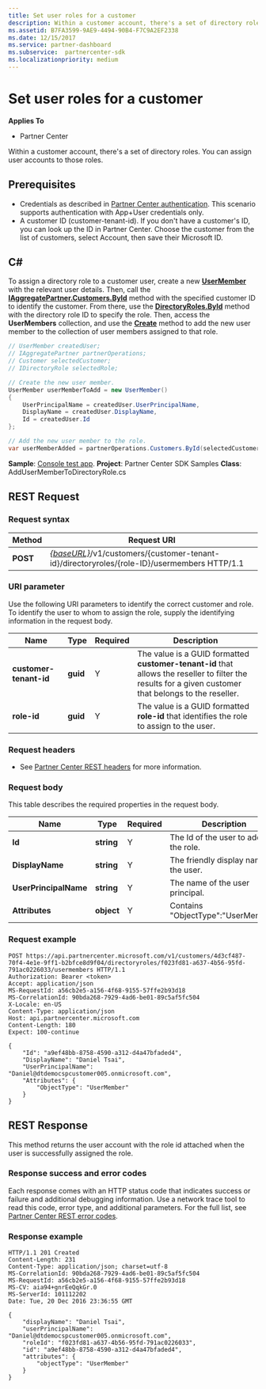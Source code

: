 ```yaml
---
title: Set user roles for a customer
description: Within a customer account, there's a set of directory roles. You can assign user accounts to those roles.
ms.assetid: B7FA3599-9AE9-4494-90B4-F7C9A2EF2338
ms.date: 12/15/2017
ms.service: partner-dashboard
ms.subservice:  partnercenter-sdk
ms.localizationpriority: medium
---
```


# Set user roles for a customer

**Applies To**

- Partner Center

Within a customer account, there's a set of directory roles. You can assign user accounts to those roles.

## Prerequisites

- Credentials as described in [Partner Center authentication](partner-center-authentication.md). This scenario supports authentication with App+User credentials only.
- A customer ID (customer-tenant-id). If you don't have a customer's ID, you can look up the ID in Partner Center. Choose the customer from the list of customers, select Account, then save their Microsoft ID.

## C#

To assign a directory role to a customer user, create a new [**UserMember**](https://docs.microsoft.com/dotnet/api/microsoft.store.partnercenter.models.roles.usermember) with the relevant user details. Then, call the [**IAggregatePartner.Customers.ById**](https://docs.microsoft.com/dotnet/api/microsoft.store.partnercenter.customers.icustomercollection.byid) method with the specified customer ID to identify the customer. From there, use the [**DirectoryRoles.ById**](https://docs.microsoft.com/dotnet/api/microsoft.store.partnercenter.customerdirectoryroles.idirectoryrolecollection.byid) method with the directory role ID to specify the role. Then, access the **UserMembers** collection, and use the [**Create**](https://docs.microsoft.com/dotnet/api/microsoft.store.partnercenter.customerdirectoryroles.iusermembercollection.create) method to add the new user member to the collection of user members assigned to that role.

``` csharp
// UserMember createdUser;
// IAggregatePartner partnerOperations;
// Customer selectedCustomer;
// IDirectoryRole selectedRole;

// Create the new user member.
UserMember userMemberToAdd = new UserMember()
{
    UserPrincipalName = createdUser.UserPrincipalName,
    DisplayName = createdUser.DisplayName,
    Id = createdUser.Id
};

// Add the new user member to the role.
var userMemberAdded = partnerOperations.Customers.ById(selectedCustomer.Id).DirectoryRoles.ById(selectedRole.Id).UserMembers.Create(userMemberToAdd);
```

**Sample**: [Console test app](console-test-app.md). **Project**: Partner Center SDK Samples **Class**: AddUserMemberToDirectoryRole.cs

## REST Request

### Request syntax

| Method   | Request URI                                                                                                                 |
|----------|-----------------------------------------------------------------------------------------------------------------------------|
| **POST** | [*{baseURL}*](partner-center-rest-urls.md)/v1/customers/{customer-tenant-id}/directoryroles/{role-ID}/usermembers HTTP/1.1 |

### URI parameter

Use the following URI parameters to identify the correct customer and role. To identify the user to whom to assign the role, supply the identifying information in the request body.

| Name                   | Type     | Required | Description                                                                                                                                            |
|------------------------|----------|----------|--------------------------------------------------------------------------------------------------------------------------------------------------------|
| **customer-tenant-id** | **guid** | Y        | The value is a GUID formatted **customer-tenant-id** that allows the reseller to filter the results for a given customer that belongs to the reseller. |
| **role-id**            | **guid** | Y        | The value is a GUID formatted **role-id** that identifies the role to assign to the user.                                                              |

### Request headers

- See [Partner Center REST headers](headers.md) for more information.

### Request body

This table describes the required properties in the request body.

| Name                  | Type       | Required | Description                            |
|-----------------------|------------|----------|----------------------------------------|
| **Id**                | **string** | Y        | The Id of the user to add to the role. |
| **DisplayName**       | **string** | Y        | The friendly display name of the user. |
| **UserPrincipalName** | **string** | Y        | The name of the user principal.        |
| **Attributes**        | **object** | Y        | Contains "ObjectType":"UserMember"     |

### Request example

```http
POST https://api.partnercenter.microsoft.com/v1/customers/4d3cf487-70f4-4e1e-9ff1-b2bfce8d9f04/directoryroles/f023fd81-a637-4b56-95fd-791ac0226033/usermembers HTTP/1.1
Authorization: Bearer <token>
Accept: application/json
MS-RequestId: a56cb2e5-a156-4f68-9155-57ffe2b93d18
MS-CorrelationId: 90bda268-7929-4ad6-be01-89c5af5fc504
X-Locale: en-US
Content-Type: application/json
Host: api.partnercenter.microsoft.com
Content-Length: 180
Expect: 100-continue

{
    "Id": "a9ef48bb-8758-4590-a312-d4a47bfaded4",
    "DisplayName": "Daniel Tsai",
    "UserPrincipalName": "Daniel@dtdemocspcustomer005.onmicrosoft.com",
    "Attributes": {
        "ObjectType": "UserMember"
    }
}
```

## REST Response

This method returns the user account with the role id attached when the user is successfully assigned the role.

### Response success and error codes

Each response comes with an HTTP status code that indicates success or failure and additional debugging information. Use a network trace tool to read this code, error type, and additional parameters. For the full list, see [Partner Center REST error codes](error-codes.md).

### Response example

```http
HTTP/1.1 201 Created
Content-Length: 231
Content-Type: application/json; charset=utf-8
MS-CorrelationId: 90bda268-7929-4ad6-be01-89c5af5fc504
MS-RequestId: a56cb2e5-a156-4f68-9155-57ffe2b93d18
MS-CV: aia94+gnrEeQqkGr.0
MS-ServerId: 101112202
Date: Tue, 20 Dec 2016 23:36:55 GMT

{
    "displayName": "Daniel Tsai",
    "userPrincipalName": "Daniel@dtdemocspcustomer005.onmicrosoft.com",
    "roleId": "f023fd81-a637-4b56-95fd-791ac0226033",
    "id": "a9ef48bb-8758-4590-a312-d4a47bfaded4",
    "attributes": {
        "objectType": "UserMember"
    }
}
```
